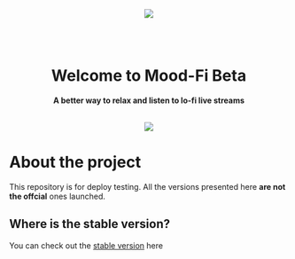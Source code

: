 <div align=center>
  <img src="https://user-images.githubusercontent.com/59856984/160259444-52d8b682-791a-4f4a-b13f-fe714406f61a.png">
</div>

<br><br>

<h1 align=center> Welcome to Mood-Fi Beta </h1>

<p align=center><strong>A better way to relax and listen to lo-fi live streams</strong></p>

<br>

<div align="center">
  <a href="https://moodfi-download.netlify.app/"><img src="https://img.shields.io/badge/Mood Fi-Download now!-%23FFD201"></a>
</div>

# About the project

This repository is for deploy testing. All the versions presented here **are not the offcial** ones launched.

<h2>Where is the stable version?</h2>

You can check out the <a href="https://github.com/KaykyDeSouzaDias/Mood-Fi">stable version</a> here
